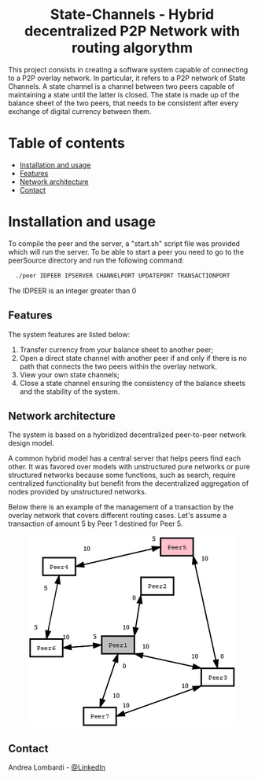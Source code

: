 <p align="center">
     <h1 align="center">State-Channels - Hybrid decentralized P2P Network with routing algorythm</h1>
</p>
This project consists in creating a software system capable of connecting to a P2P overlay network. In particular, it refers to a P2P network of State Channels.
A state channel is a channel between two peers capable of maintaining a state until the latter is closed. The state is made up of the balance sheet of the two peers, that needs to be consistent after every exchange of digital currency between them.

# Table of contents

- [Installation and usage](#installation-and-usage)
- [Features](#features)
- [Network architecture](#network-architecture)
- [Contact](#contact)


# Installation and usage

To compile the peer and the server, a "start.sh" script file was provided which will run the server. To be able to start a peer you need to go to the peerSource directory and run the following command:

```sh
  ./peer IDPEER IPSERVER CHANNELPORT UPDATEPORT TRANSACTIONPORT
```
The IDPEER is an integer greater than 0


## Features
The system features are listed below:
1. Transfer currency from your balance sheet to another peer;
2. Open a direct state channel with another peer if and only if there is no path that connects the two peers within the overlay network.
3. View your own state channels;
4. Close a state channel ensuring the consistency of the balance sheets and the stability of the system.

## Network architecture
The system is based on a hybridized decentralized peer-to-peer network design model.

A common hybrid model has a central server that helps peers find each other. It was favored over models with unstructured pure networks or pure structured networks because some functions, such as search, require centralized functionality but benefit from the decentralized aggregation of nodes provided by unstructured networks.

Below there is an example of the management of a transaction by the overlay network that covers different routing cases. Let's assume a transaction of amount 5 by Peer 1 destined for Peer 5.
<p align="center">
     <img src="img/transaction_example.gif">
</p>


## Contact

Andrea Lombardi - [@LinkedIn](https://www.linkedin.com/in/andrea-lombardi/)

